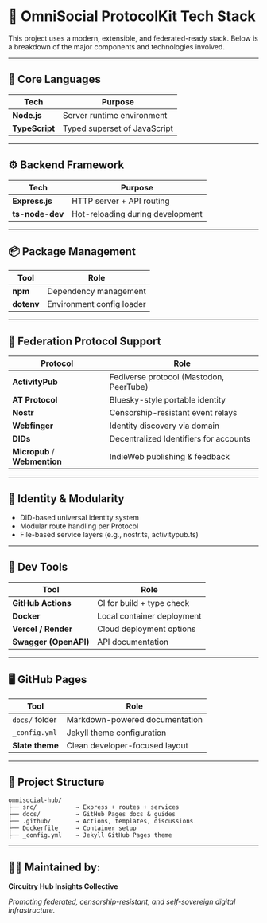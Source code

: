 # 🧰 OmniSocial ProtocolKit Tech Stack

This project uses a modern, extensible, and federated-ready stack. Below is a breakdown of the major components and technologies involved.

---

## 🧠 Core Languages

| Tech       | Purpose                   |
|------------|---------------------------|
| **Node.js**| Server runtime environment|
| **TypeScript** | Typed superset of JavaScript |

---

## ⚙️ Backend Framework

| Tech       | Purpose                                |
|------------|----------------------------------------|
| **Express.js** | HTTP server + API routing            |
| **ts-node-dev** | Hot-reloading during development   |

---

## 📦 Package Management

| Tool       | Role                    |
|------------|-------------------------|
| **npm**    | Dependency management   |
| **dotenv** | Environment config loader |

---

## 📡 Federation Protocol Support

| Protocol      | Role                                      |
|---------------|-------------------------------------------|
| **ActivityPub** | Fediverse protocol (Mastodon, PeerTube) |
| **AT Protocol** | Bluesky-style portable identity         |
| **Nostr**       | Censorship-resistant event relays       |
| **Webfinger**   | Identity discovery via domain            |
| **DIDs**        | Decentralized Identifiers for accounts   |
| **Micropub** / **Webmention** | IndieWeb publishing & feedback |

---

## 🔐 Identity & Modularity

- DID-based universal identity system
- Modular route handling per Protocol
- File-based service layers (e.g., nostr.ts, activitypub.ts)

---

## 🔧 Dev Tools

| Tool            | Role                          |
|-----------------|-------------------------------|
| **GitHub Actions** | CI for build + type check     |
| **Docker**         | Local container deployment   |
| **Vercel / Render**| Cloud deployment options     |
| **Swagger (OpenAPI)** | API documentation         |

---

## 🖥 GitHub Pages

| Tool             | Role                           |
|------------------|--------------------------------|
| `docs/` folder   | Markdown-powered documentation |
| `_config.yml`    | Jekyll theme configuration     |
| **Slate theme**  | Clean developer-focused layout |

---

## 🧪 Project Structure

```
omnisocial-hub/
├── src/           → Express + routes + services
├── docs/          → GitHub Pages docs & guides
├── .github/       → Actions, templates, discussions
├── Dockerfile     → Container setup
├── _config.yml    → Jekyll GitHub Pages theme
```

---

## 🧑‍💻 Maintained by:

**Circuitry Hub Insights Collective**

_Promoting federated, censorship-resistant, and self-sovereign digital infrastructure._

